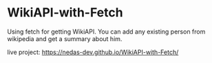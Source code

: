 # WikiAPI-with-Fetch
Using fetch for getting WikiAPI. You can add any existing person from wikipedia and get a summary about him.

live project: https://nedas-dev.github.io/WikiAPI-with-Fetch/

